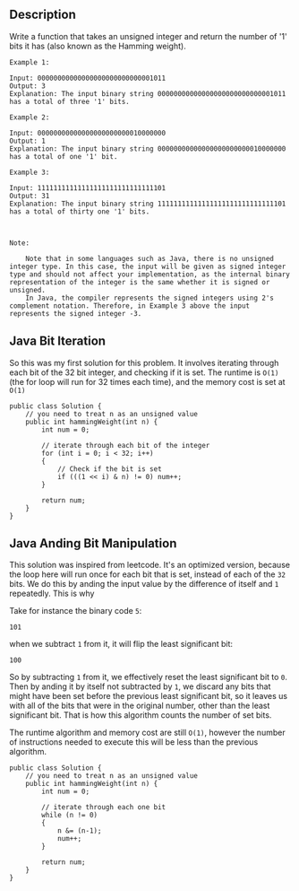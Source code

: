 ## Description

Write a function that takes an unsigned integer and return the number of '1' bits it has (also known as the Hamming weight).

 
```
Example 1:

Input: 00000000000000000000000000001011
Output: 3
Explanation: The input binary string 00000000000000000000000000001011 has a total of three '1' bits.

Example 2:

Input: 00000000000000000000000010000000
Output: 1
Explanation: The input binary string 00000000000000000000000010000000 has a total of one '1' bit.

Example 3:

Input: 11111111111111111111111111111101
Output: 31
Explanation: The input binary string 11111111111111111111111111111101 has a total of thirty one '1' bits.

 

Note:

    Note that in some languages such as Java, there is no unsigned integer type. In this case, the input will be given as signed integer type and should not affect your implementation, as the internal binary representation of the integer is the same whether it is signed or unsigned.
    In Java, the compiler represents the signed integers using 2's complement notation. Therefore, in Example 3 above the input represents the signed integer -3.
```

## Java Bit Iteration

So this was my first solution for this problem. It involves iterating through each bit of the 32 bit integer, and checking if it is set. The runtime is `O(1)` (the for loop will run for 32 times each time), and the memory cost is set at `O(1)`

```
public class Solution {
    // you need to treat n as an unsigned value
    public int hammingWeight(int n) {
        int num = 0;
        
        // iterate through each bit of the integer
        for (int i = 0; i < 32; i++)
        {
            // Check if the bit is set
            if (((1 << i) & n) != 0) num++;
        }
        
        return num;
    }
}
```

## Java Anding Bit Manipulation

This solution was inspired from leetcode. It's an optimized version, because the loop here will run once for each bit that is set, instead of each of the `32` bits. We do this by anding the input value by the difference of itself and `1` repeatedly. This is why

Take for instance the binary code `5`:

```
101
```

when we subtract `1` from it, it will flip the least significant bit:

```
100
```

So by subtracting `1` from it, we effectively reset the least significant bit to `0`. Then by anding it by itself not subtracted by `1`, we discard any bits that might have been set before the previous least significant bit, so it leaves us with all of the bits that were in the original number, other than the least significant bit. That is how this algorithm counts the number of set bits.

The runtime algorithm and memory cost are still `O(1)`, however the number of instructions needed to execute this will be less than the previous algorithm.

```
public class Solution {
    // you need to treat n as an unsigned value
    public int hammingWeight(int n) {
        int num = 0;
        
        // iterate through each one bit
        while (n != 0)
        {
            n &= (n-1);
            num++;
        }
        
        return num;
    }
}
```